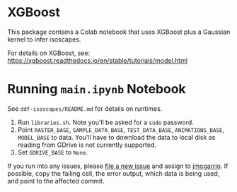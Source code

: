 # XGBoost

This package contains a Colab notebook that uses XGBoost plus a Gaussian kernel
to infer isoscapes.

For details on XGBoost,
see: https://xgboost.readthedocs.io/en/stable/tutorials/model.html

# Running `main.ipynb` Notebook

See `ddf-isoscapes/README.md` for details on runtimes.

1. Run `libraries.sh`. Note you'll be asked for a `sudo` password.
2. Point `RASTER_BASE`, `SAMPLE_DATA_BASE`, `TEST_DATA_BASE`, `ANIMATIONS_BASE`,
   `MODEL_BASE` to data. You'll have to download the data to local disk as
   reading
   from GDrive is not currently supported.
3. Set `GDRIVE_BASE` to `None`.

If you run into any issues,
please [file a new issue](https://github.com/tnc-br/ddf-isoscapes/issues/new)
and assign to [jmogarrio](https://github.com/jmogarrio). If possible, copy the
failing cell, the error output, which data is being used, and point to the
affected commit.